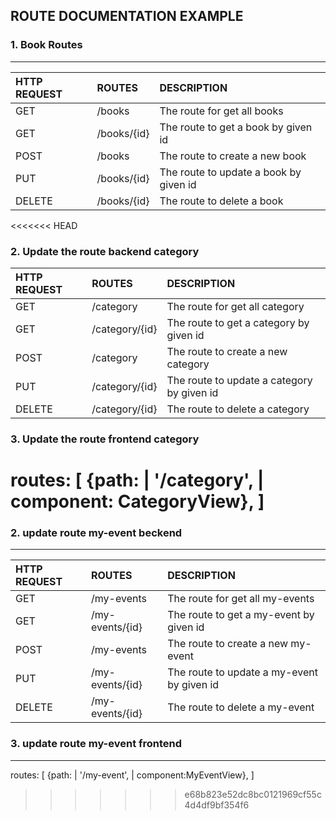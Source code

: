 ## ROUTE DOCUMENTATION EXAMPLE


### 1. Book Routes
---

| HTTP REQUEST| ROUTES | DESCRIPTION |
| :---        | :----   |          :--- |
| GET         | /books       |The route for get all books   |
| GET         | /books/{id}        |The route to get a book by given id |
| POST        | /books        |  The route to create a new book |
| PUT         | /books/{id}        | The route to update a book by given id |
| DELETE      | /books/{id}        | The route to delete a book|

<<<<<<< HEAD

### 2. Update the route backend category

| HTTP REQUEST| ROUTES              | DESCRIPTION |
| :---        | :----               |          :--- |
| GET         | /category           |The route for get all category   |
| GET         | /category/{id}      |The route to get a category by given id |
| POST        | /category           |The route to create a new category |
| PUT         | /category/{id}      |The route to update a category by given id |
| DELETE      | /category/{id}      |The route to delete a category|

### 3. Update the route frontend category

routes: [
    {path: | '/category', | component: CategoryView},
]
=======
### 2. update route my-event beckend
---

| HTTP REQUEST| ROUTES              | DESCRIPTION |
| :---        | :----               |          :--- |
| GET         | /my-events          |The route for get all my-events   |
| GET         | /my-events/{id}     |The route to get a my-event by given id |
| POST        | /my-events          |The route to create a new my-event |
| PUT         | /my-events/{id}     | The route to update a my-event by given id |
| DELETE      | /my-events/{id}     | The route to delete a my-event|

### 3. update route my-event frontend
---
routes: [
    {path: | '/my-event', | component:MyEventView},
]

>>>>>>> e68b823e52dc8bc0121969cf55c4d4df9bf354f6
